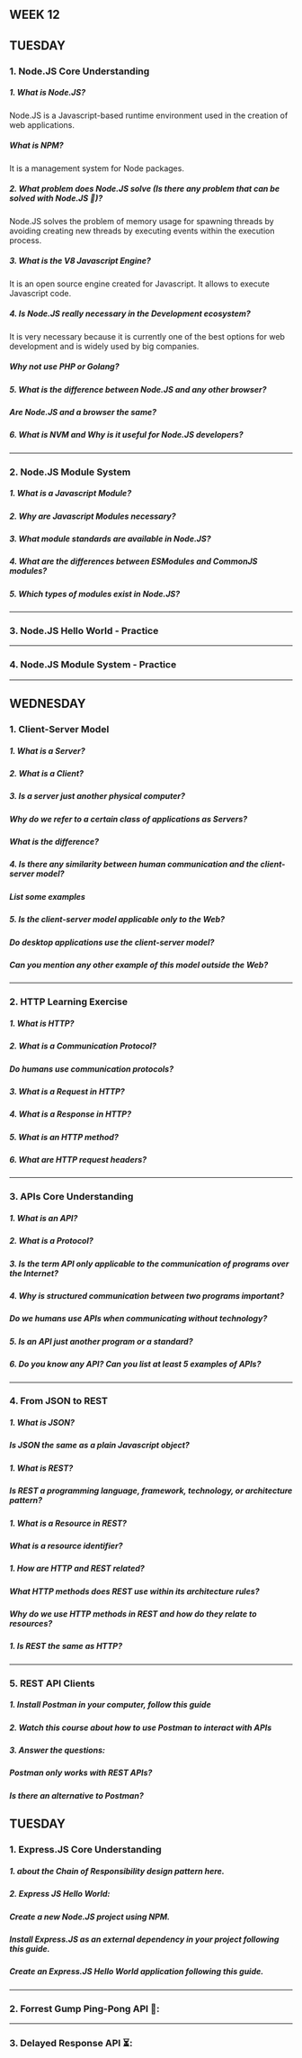 ## WEEK 12

## TUESDAY

### 1. Node.JS Core Understanding
##### 1. What is Node.JS?

Node.JS is a Javascript-based runtime environment used in the creation of web applications.

##### What is NPM?

It is a management system for Node packages.

##### 2. What problem does Node.JS solve (Is there any problem that can be solved with Node.JS 🤔)?

Node.JS solves the problem of memory usage for spawning threads by avoiding creating new threads by executing events within the execution process.

##### 3. What is the V8 Javascript Engine?

It is an open source engine created for Javascript. It allows to execute Javascript code.

##### 4. Is Node.JS really necessary in the Development ecosystem?

It is very necessary because it is currently one of the best options for web development and is widely used by big companies.

##### Why not use PHP or Golang?

##### 5. What is the difference between Node.JS and any other browser?

##### Are Node.JS and a browser the same?

##### 6. What is NVM and Why is it useful for Node.JS developers?

***
### 2. Node.JS Module System
##### 1. What is a Javascript Module?
##### 2. Why are Javascript Modules necessary?
##### 3. What module standards are available in Node.JS?
##### 4. What are the differences between ESModules and CommonJS modules?
##### 5. Which types of modules exist in Node.JS?
***
### 3. Node.JS Hello World - Practice

***
### 4. Node.JS Module System - Practice

***


## WEDNESDAY

### 1. Client-Server Model
##### 1. What is a Server?
##### 2. What is a Client?
##### 3. Is a server just another physical computer?
##### Why do we refer to a certain class of applications as Servers?
##### What is the difference?
##### 4. Is there any similarity between human communication and the client-server model?
##### List some examples
##### 5. Is the client-server model applicable only to the Web?
##### Do desktop applications use the client-server model?
##### Can you mention any other example of this model outside the Web?
***
### 2. HTTP Learning Exercise
##### 1. What is HTTP?
##### 2. What is a Communication Protocol?
##### Do humans use communication protocols?
##### 3. What is a Request in HTTP?
##### 4. What is a Response in HTTP?
##### 5. What is an HTTP method?
##### 6. What are HTTP request headers?
***
### 3. APIs Core Understanding
##### 1. What is an API?
##### 2. What is a Protocol?
##### 3. Is the term API only applicable to the communication of programs over the Internet?
##### 4. Why is structured communication between two programs important?
##### Do we humans use APIs when communicating without technology?
##### 5. Is an API just another program or a standard?
##### 6. Do you know any API? Can you list at least 5 examples of APIs?
***
### 4. From JSON to REST
##### 1. What is JSON?
##### Is JSON the same as a plain Javascript object?
##### 1. What is REST?
##### Is REST a programming language, framework, technology, or architecture pattern?
##### 1. What is a Resource in REST?
##### What is a resource identifier?
##### 1. How are HTTP and REST related?
##### What HTTP methods does REST use within its architecture rules?
##### Why do we use HTTP methods in REST and how do they relate to resources?
##### 1. Is REST the same as HTTP?
***
### 5. REST API Clients
##### 1. Install Postman in your computer, follow this guide
##### 2. Watch this course about how to use Postman to interact with APIs
##### 3. Answer the questions:
##### Postman only works with REST APIs?
##### Is there an alternative to Postman?


## TUESDAY

### 1. Express.JS Core Understanding
##### 1.  about the Chain of Responsibility design pattern here.
##### 2. Express JS Hello World:
##### Create a new Node.JS project using NPM.
##### Install Express.JS as an external dependency in your project following this guide.
##### Create an Express.JS Hello World application following this guide.
***

### 2. Forrest Gump Ping-Pong API 🏓:

***
### 3. Delayed Response API ⏳:
